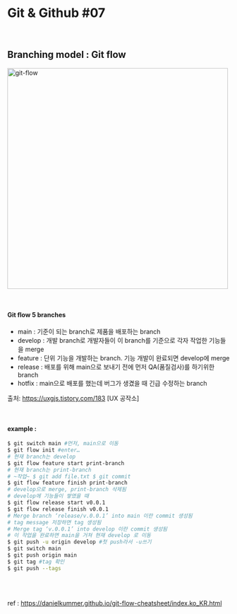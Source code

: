 # Git & Github #07

<br/>

## Branching model : Git flow

<img src="https://techblog.woowahan.com/wp-content/uploads/img/2017-10-30/git-flow_overall_graph.png" width="500px" title="git-flow" alt="git-flow"></img>

<br/>

#### Git flow 5 branches

- main : 기준이 되는 branch로 제품을 배포하는 branch
- develop : 개발 branch로 개발자들이 이 branch를 기준으로 각자 작업한 기능들을 merge
- feature : 단위 기능을 개발하는 branch. 기능 개발이 완료되면 develop에 merge
- release : 배포를 위해 main으로 보내기 전에 먼저 QA(품질검사)를 하기위한 branch
- hotfix : main으로 배포를 했는데 버그가 생겼을 때 긴급 수정하는 branch

출처: https://uxgjs.tistory.com/183 [UX 공작소]

<br/>

#### example :

```bash
$ git switch main #먼저, main으로 이동
$ git flow init #enter…
# 현재 branch는 develop
$ git flow feature start print-branch
# 현재 branch는 print-branch
# ~작업~ $ git add file.txt $ git commit
$ git flow feature finish print-branch
# develop으로 merge, print-branch 삭제됨
# develop에 기능들이 쌓였을 때
$ git flow release start v0.0.1
$ git flow release finish v0.0.1
# Merge branch ‘release/v.0.0.1’ into main 이란 commit 생성됨
# tag message 저장하면 tag 생성됨
# Merge tag ‘v.0.0.1’ into develop 이란 commit 생성됨
# 이 작업을 완료하면 main을 거쳐 현재 develop 로 이동
$ git push -u origin develop #첫 push라서 -u쓰기
$ git switch main
$ git push origin main
$ git tag #tag 확인
$ git push --tags
```

<br/>
<br/>

ref : https://danielkummer.github.io/git-flow-cheatsheet/index.ko_KR.html
